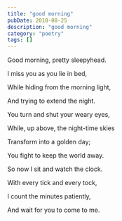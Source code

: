 ```yaml
---
title: "good morning"
pubDate: 2010-08-25
description: "good morning"
category: "poetry"
tags: []
---
```


Good morning, pretty sleepyhead.

I miss you as you lie in bed,

While hiding from the morning light,

And trying to extend the night.

You turn and shut your weary eyes,

While, up above, the night-time skies

Transform into a golden day;

You fight to keep the world away.

So now I sit and watch the clock.

With every tick and every tock,

I count the minutes patiently,

And wait for you to come to me.
